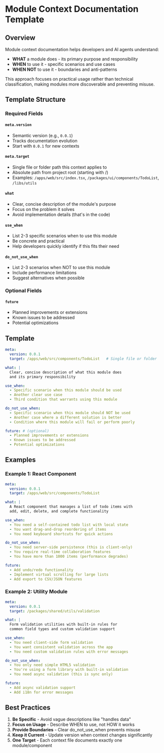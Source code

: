 # Module Context Documentation Template

## Overview

Module context documentation helps developers and AI agents understand:
- **WHAT** a module does - its primary purpose and responsibility
- **WHEN** to use it - specific scenarios and use cases
- **WHEN NOT** to use it - boundaries and anti-patterns

This approach focuses on practical usage rather than technical classification, making modules more discoverable and preventing misuse.

## Template Structure

### Required Fields

#### `meta.version`
- Semantic version (e.g., `0.0.1`)
- Tracks documentation evolution
- Start with `0.0.1` for new contexts

#### `meta.target`
- Single file or folder path this context applies to
- Absolute path from project root (starting with /)
- Examples: `/apps/web/src/index.tsx`, `/packages/ui/components/TodoList`, `/libs/utils`

#### `what`
- Clear, concise description of the module's purpose
- Focus on the problem it solves
- Avoid implementation details (that's in the code)

#### `use_when`
- List 2-3 specific scenarios when to use this module
- Be concrete and practical
- Help developers quickly identify if this fits their need

#### `do_not_use_when`
- List 2-3 scenarios when NOT to use this module
- Include performance limitations
- Suggest alternatives when possible

### Optional Fields

#### `future`
- Planned improvements or extensions
- Known issues to be addressed
- Potential optimizations

## Template

```yaml
meta:
  version: 0.0.1
  target: /apps/web/src/components/TodoList   # Single file or folder

what: |
  Clear, concise description of what this module does
  and its primary responsibility

use_when:
  - Specific scenario when this module should be used
  - Another clear use case
  - Third condition that warrants using this module

do_not_use_when:
  - Specific scenario when this module should NOT be used
  - Another case where a different solution is better
  - Condition where this module will fail or perform poorly

future: # (optional)
  - Planned improvements or extensions
  - Known issues to be addressed
  - Potential optimizations
```

## Examples

### Example 1: React Component

```yaml
meta:
  version: 0.0.1
  target: /apps/web/src/components/TodoList

what: |
  A React component that manages a list of todo items with
  add, edit, delete, and complete functionality

use_when:
  - You need a self-contained todo list with local state
  - You want drag-and-drop reordering of items
  - You need keyboard shortcuts for quick actions

do_not_use_when:
  - You need server-side persistence (this is client-only)
  - You require real-time collaboration features
  - You have more than 1000 items (performance degrades)

future:
  - Add undo/redo functionality
  - Implement virtual scrolling for large lists
  - Add export to CSV/JSON features
```

### Example 2: Utility Module

```yaml
meta:
  version: 0.0.1
  target: /packages/shared/utils/validation

what: |
  Form validation utilities with built-in rules for
  common field types and custom validation support

use_when:
  - You need client-side form validation
  - You want consistent validation across the app
  - You need custom validation rules with error messages

do_not_use_when:
  - You only need simple HTML5 validation
  - You're using a form library with built-in validation
  - You need async validation (this is sync only)

future:
  - Add async validation support
  - Add i18n for error messages
```

## Best Practices

1. **Be Specific** - Avoid vague descriptions like "handles data"
2. **Focus on Usage** - Describe WHEN to use, not HOW it works
3. **Provide Boundaries** - Clear do_not_use_when prevents misuse
4. **Keep it Current** - Update version when context changes significantly
5. **One Target** - Each context file documents exactly one module/component